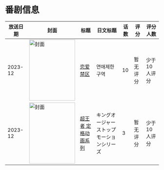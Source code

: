 # 番剧信息

|放送日期|封面|标题|日文标题|话数|评分|评分人数|
|---|---|---|---|---|---|---|
|2023-12|<img src="/img/no_icon_subject.png" alt="封面" style="width:150px;height:200px;object-fit:cover;">|[恋爱禁区](https://bangumi.tv/subject/507661)|연애제한구역|10|暂无评分|少于10人评分|
|2023-12|<img src="//lain.bgm.tv/pic/cover/c/e9/b1/503461_3Jbh5.jpg" alt="封面" style="width:150px;height:200px;object-fit:cover;">|[超王者 定格动画系列](https://bangumi.tv/subject/503461)|キングオージャー ストップモーションシリーズ|3|暂无评分|少于10人评分|
